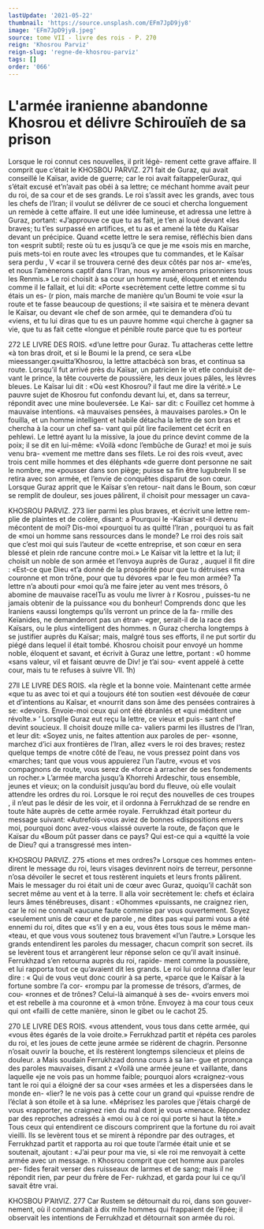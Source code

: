 ```yaml
---
lastUpdate: '2021-05-22'
thumbnail: 'https://source.unsplash.com/EFm7JpD9jy8'
image: 'EFm7JpD9jy8.jpeg'
source: tome VII - livre des rois - P. 270
reign: 'Khosrou Parviz'
reign-slug: 'regne-de-khosrou-parviz'
tags: []
order: '066'
---
```


# L'armée iranienne abandonne Khosrou et délivre Schirouïeh de sa prison

Lorsque le roi connut ces nouvelles, il prit légè- rement cette grave affaire. Il comprit que c’était le
KHOSBOU PARVlZ. 271 fait de Guraz, qui avait conseillé le Kaïsar, avide de
guerre; car le roi avait faitappelerGuraz, qui s’était excusé et’n’avait pas obéi à sa lettre; ce méchant
homme avait peur du roi, de sa cour et de ses grands. Le roi s’assit avec les grands, avec tous les chefs de l’Iran; il voulut se délivrer de ce souci et chercha longuement un remède à cette affaire. Il eut une idée lumineuse, et adressa une lettre à Guraz, portant: «J’approuve ce que tu as fait, je t’en ai loué devant
«les braves; tu t’es surpassé en artifices, et tu as
et amené la tète du Kaïsar devant un précipice. Quand «cette lettre le sera remise, réfléchis bien dans ton «esprit subtil; reste où tu es jusqu’à ce que je me
«sois mis en marche, puis mets-toi en route avec les «troupes que tu commandes, et le Kaïsar sera perdu ,
V «car il se trouvera cerné des deux côtés par nos ar- «me’es, et nous l’amènerons captif dans l’Iran, nous
«y amènerons prisonniers tous les Renmis.»
Le roi choisit à sa cour un homme rusé, éloquent
et entendu comme il le fallait, et lui dit: «Porte «secrètement cette lettre comme si tu étais un es-
(r pion, mais marche de manière qu’un Boumi te voie «sur la route et te fasse beaucoup de questions; il «te saisira et te mènera devant le Kaïsar, ou devant «le chef de son armée, qui te demandera d’où tu «viens, et tu lui diras que tu es un pauvre homme «qui cherche à gagner sa vie, que tu as fait cette «longue et pénible route parce que tu es porteur

272 LE LIVRE DES ROlS.
«d’une lettre pour Guraz. Tu attacheras cette lettre
«à ton bras droit, et si le Boumi le la prend, ce sera
«Lbe mieessanger.q»uitta’Khosrou, la lettre attacbécà son bras, et continua sa route. Lorsqu’il fut arrivé près du Kaïsar, un patricien le vit etle conduisit de- vant le prince, la tête couverte de poussière, les deux joues pâles, les lèvres bleues. Le Kaïsar lui dit : «Où
«est Khosrou? il faut me dire la vérité.» Le pauvre
sujet de Khosrou fut confondu devant lui, et, dans sa terreur, répondit avec une mine bouleversée. Le Kai-
sar dit: c Fouillez cet homme à mauvaise intentions. «à mauvaises pensées, à mauvaises paroles.» On le
fouilla, et un homme intelligent et habile détacha la lettre de son bras et chercha à la cour un chef sa- vant qui pût lire facilement cet écrit en pehlewi. Le lettré ayant lu la missive, la joue du prince devint comme de la poix; il se dit en lui-même: «Voilà «donc l’embûche de Guraz! et moi je suis venu bra- «vement me mettre dans ses filets. Le roi des rois «veut, avec trois cent mille hommes et des éléphants
«de guerre dont personne ne sait le nombre, me «pousser dans son piège; puisse sa fin être lugubreln
Il se retira avec son armée, et l’envie de conquêtes disparut de son cœur.
Lorsque Guraz apprit que le Kaïsar s’en retour- nait dans le Boum, son cœur se remplit de douleur, ses joues pâlirent, il choisit pour messager un cava-

KHOSROU PARVlZ. 273 lier parmi les plus braves, et écrivit une lettre rem-
plie de plaintes et de colère, disant: a Pourquoi le -Kaïsar est-il devenu mécontent de moi? Dis-moi «pourquoi tu as quitté l’Iran , pourquoi tu as fait de
«moi un homme sans ressources dans le monde? Le rroi des rois sait que c’est moi qui suis l’auteur de
«cette entreprise, et son cœur en sera blessé et plein rde rancune contre moi.» Le Kaïsar vit la lettre et la lut; il choisit un noble de son armée et l’envoya auprès de Guraz , auquel il fit dire : «Est-ce que Dieu «t’a donné de la prospérité pour que tu détruises
«ma couronne et mon trône, pour que tu dévores
«par le feu mon armée? Ta lettre n’a abouti pour
«moi qu’à me faire jeter au vent mes trésors, ô
abomine de mauvaise racelTu as voulu me livrer à
r Kosrou , puisses-tu ne jamais obtenir de la puissance «ou du bonheur! Comprends donc que les Iraniens «aussi longtemps qu’ils verront un prince de la fa- rmille des Keïanides, ne demanderont pas un étran- «ger, serait-il de la race des Kaïsars, ou le plus
«intelligent des hommes. n
Guraz chercha longtemps à se justifier auprès du
Kaïsar; mais, malgré tous ses efforts, il ne put sortir du piégé dans lequel il était tombé. Khosrou choisit pour envoyé un homme noble, éloquent et savant, et écrivit à Guraz une lettre, portant : «0 homme «sans valeur, vil et faisant œuvre de Div! je t’ai sou- «vent appelé à cette cour, mais tu te refuses à suivre
Vll. 1h)

27ll LE LIVRE DES ROIS.
«la règle et la bonne voie. Maintenant cette armée
«que tu as avec toi et qui a toujours été ton soutien «est dévouée de cœur et d’intentions au Kaîsar, et «nourrit dans son âme des pensées contraires à se: «devoirs. Envoie-moi ceux qui ont été ébranlés et «qui méditent une révolte.» ’
LorsqIIe Guraz eut reçu la lettre, ce vieux et puis- sant chef devint soucieux. Il choisit douze mille ca- valiers parmi les illustres de l’Iran, et leur dit: «Soyez unis, ne faites attention aux paroles de per- «sonne, marchez d’ici aux frontières de l’Iran, allez
«vers le roi des braves; restez quelque temps de «notre côté de l’eau, ne vous pressez point dans vos «marches; tant que vous vous appuierez l’un l’autre,
«vous et vos compagnons de route, vous serez de «force à arracher de ses fondements un rocher.»
L’armée marcha jusqu’à Khorrehi Ardeschir, tous ensemble, jeunes et vieux; on la conduisit jusqu’au bord du fleuve, où elle voulait attendre les ordres du roi. Lorsque le roi reçut des nouvelles de ces troupes , il n’eut pas le désir de les voir, et il ordonna
à Ferrukhzad de se rendre en toute hâte auprès de cette armée royale. Ferrukhzad était porteur du message suivant: «Autrefois-vous aviez de bonnes «dispositions envers moi, pourquoi donc avez-vous «laissé ouverte la route, de façon que le Kaïsar du «Boum pût passer dans ce pays? Qui est-ce qui a «quitté la voie de Dieu? qui a transgressé mes inten-

KHOSROU PARVIZ. 275 «tions et mes ordres?» Lorsque ces hommes enten-
dirent le message du roi, leurs visages devinrent noirs de terreur, personne n’osa dévoiler le secret et
tous restèrent inquiets et leurs fronts pâlirent.
Mais le messager du roi était uni de cœur avec
Guraz, quoiqu’il cachât son secret même au vent
et à la terre. Il alla voir secrètement le: chefs et
éclaira leurs âmes ténébreuses, disant : «Ohommes
«puissants, ne craignez rien, car le roi ne connaît
«aucune faute commise par vous ouvertement. Soyez
«seulement unis de cœur et de parole , ne dites pas
«qui parmi vous a été ennemi du roi, dites que
«s’il y en a eu, vous êtes tous sous le même man-
«teau, et que vous vous soutenez tous bravement «l’un l’autre.» Lorsque les grands entendirent les
paroles du messager, chacun comprit son secret. ils se levèrent tous et arrangèrent leur réponse selon ce
qu’il avait insinué.
Ferrukhzad s’en retourna auprès du roi, rapide-
ment comme la poussière, et lui rapporta tout ce qu’avaient dit les grands. Le roi lui ordonna d’aller
leur dire : « Qui de vous veut donc courir à sa perte, «parce que le Kaïsar à la fortune sombre l’a cor- «rompu par la promesse de trésors, d’armes, de cou- «ronnes et de trônes? Celui-là aimanqué à ses de- «voirs envers moi et est rebelle à ma couronne et à «mon trône. Envoyez à ma cour tous ceux qui ont «failli de cette manière, sinon le gibet ou le cachot 25.

270 LE LIVRE DES ROIS.
«vous attendent, vous tous dans cette armée, qui «vous êtes égarés de la voie droite.» Ferrukhzad partit et répéta ces paroles du roi, et les joues de cette
jeune armée se ridèrent de chagrin. Personne n’osait ouvrir la bouche, et ils restèrent longtemps
silencieux et pleins de douleur. a Mais soudain Ferrukhzad donna cours à sa lan-
gue et prononça des paroles mauvaises, disant z «Voilà une armée jeune et vaillante, dans laquelle
«je ne vois pas un homme faible; pourquoi alors
«craignez-vous tant le roi qui a éloigné der sa cour
«ses armées et les a dispersées dans le monde en-
«lier? le ne vois pas à cette cour un grand qui «puisse rendre de l’éclat à son étoile et à sa lune.
«Méprisez les paroles que j’étais chargé de vous
«rapporter, ne craignez rien du mal dont je vous «menace. Répondez par des reproches adressés à
«moi ou à ce roi qui porte si haut la tête.» Tous
ceux qui entendirent ce discours comprirent que la fortune du roi avait vieilli. Ils se levèrent tous et se mirent à répondre par des outrages, et Ferrukhzad partit et rapporta au roi que toute l’armée était unie
et se soutenait, ajoutant : «J’ai peur pour ma vie, si
«le roi me renvoyait à cette armée avec un message. n
Khosrou comprit que cet homme aux paroles per- fides ferait verser des ruisseaux de larmes et de sang; mais il ne répondit rien, par peur du frère de Fer- rukhzad, et garda pour lui ce qu’il savait être vrai.

KHOSBOU P’AltVlZ. 277 Car Rustem se détournait du roi, dans son gouver- nement, où il commandait à dix mille hommes qui
frappaient de l’épée; il observait les intentions de Ferrukhzad et détournait son armée du roi.

